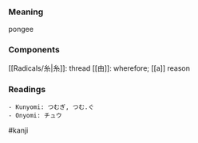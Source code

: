 ### Meaning

pongee

### Components

[[Radicals/糸|糸]]: thread [[由]]: wherefore; [[a]] reason

### Readings

```
- Kunyomi: つむぎ, つむ.ぐ
- Onyomi: チュウ
```

#kanji